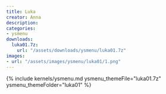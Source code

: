```yaml
---
title: Luka
creator: Anna
description: 
categories:
- ysmenu
downloads:
  luka01.7z:
    url: "/assets/downloads/ysmenu/luka01.7z"
images:
- url: "/assets/images/ysmenu/luka01/1.png"
---
```


{% include kernels/ysmenu.md ysmenu_themeFile="luka01.7z" ysmenu_themeFolder="luka01" %}
